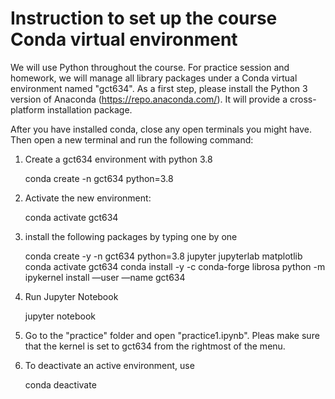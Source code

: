 # Instruction to set up the course Conda virtual environment 


We will use Python throughout the course. For practice session and homework, we will manage all library packages under a Conda virtual environment named "gct634". As a first step, please install the Python 3 version of Anaconda (https://repo.anaconda.com/). It will provide a cross-platform installation package. 

After you have installed conda, close any open terminals you might have. Then open a new terminal and run the following command:


1. Create a gct634 environment with python 3.8

   conda create -n gct634 python=3.8

2. Activate the new environment:

    conda activate gct634

3. install the following packages by typing one by one

    conda create -y -n gct634 python=3.8 jupyter jupyterlab matplotlib 
    conda activate gct634 
    conda install -y -c conda-forge librosa 
    python -m ipykernel install —user —name gct634 

4. Run Jupyter Notebook 

   jupyter notebook 	

5. Go to the "practice" folder and open "practice1.ipynb". Pleas make sure that the kernel is set to gct634 from the rightmost of the menu. 
 
6. To deactivate an active environment, use
    
   conda deactivate

